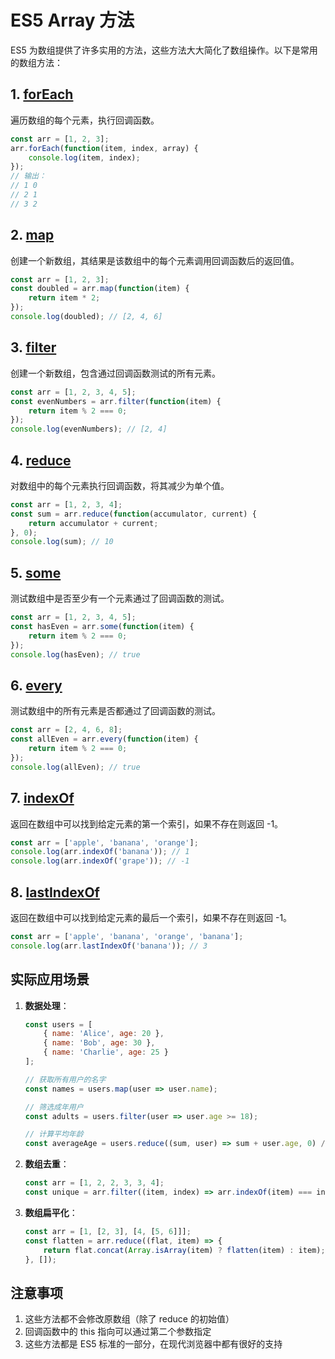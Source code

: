# ES5 Array 方法

ES5 为数组提供了许多实用的方法，这些方法大大简化了数组操作。以下是常用的数组方法：

## 1. [forEach](https://developer.mozilla.org/zh-CN/docs/Web/JavaScript/Reference/Global_Objects/Array/forEach)

遍历数组的每个元素，执行回调函数。

```javascript
const arr = [1, 2, 3];
arr.forEach(function(item, index, array) {
    console.log(item, index);
});
// 输出：
// 1 0
// 2 1
// 3 2
```

## 2. [map](https://developer.mozilla.org/zh-CN/docs/Web/JavaScript/Reference/Global_Objects/Array/map)

创建一个新数组，其结果是该数组中的每个元素调用回调函数后的返回值。

```javascript
const arr = [1, 2, 3];
const doubled = arr.map(function(item) {
    return item * 2;
});
console.log(doubled); // [2, 4, 6]
```

## 3. [filter](https://developer.mozilla.org/zh-CN/docs/Web/JavaScript/Reference/Global_Objects/Array/filter)

创建一个新数组，包含通过回调函数测试的所有元素。

```javascript
const arr = [1, 2, 3, 4, 5];
const evenNumbers = arr.filter(function(item) {
    return item % 2 === 0;
});
console.log(evenNumbers); // [2, 4]
```

## 4. [reduce](https://developer.mozilla.org/zh-CN/docs/Web/JavaScript/Reference/Global_Objects/Array/reduce)

对数组中的每个元素执行回调函数，将其减少为单个值。

```javascript
const arr = [1, 2, 3, 4];
const sum = arr.reduce(function(accumulator, current) {
    return accumulator + current;
}, 0);
console.log(sum); // 10
```

## 5. [some](https://developer.mozilla.org/zh-CN/docs/Web/JavaScript/Reference/Global_Objects/Array/some)

测试数组中是否至少有一个元素通过了回调函数的测试。

```javascript
const arr = [1, 2, 3, 4, 5];
const hasEven = arr.some(function(item) {
    return item % 2 === 0;
});
console.log(hasEven); // true
```

## 6. [every](https://developer.mozilla.org/zh-CN/docs/Web/JavaScript/Reference/Global_Objects/Array/every)

测试数组中的所有元素是否都通过了回调函数的测试。

```javascript
const arr = [2, 4, 6, 8];
const allEven = arr.every(function(item) {
    return item % 2 === 0;
});
console.log(allEven); // true
```

## 7. [indexOf](https://developer.mozilla.org/zh-CN/docs/Web/JavaScript/Reference/Global_Objects/Array/indexOf)

返回在数组中可以找到给定元素的第一个索引，如果不存在则返回 -1。

```javascript
const arr = ['apple', 'banana', 'orange'];
console.log(arr.indexOf('banana')); // 1
console.log(arr.indexOf('grape')); // -1
```

## 8. [lastIndexOf](https://developer.mozilla.org/zh-CN/docs/Web/JavaScript/Reference/Global_Objects/Array/lastIndexOf)

返回在数组中可以找到给定元素的最后一个索引，如果不存在则返回 -1。

```javascript
const arr = ['apple', 'banana', 'orange', 'banana'];
console.log(arr.lastIndexOf('banana')); // 3
```

## 实际应用场景

1. **数据处理**：

    ```javascript
    const users = [
        { name: 'Alice', age: 20 },
        { name: 'Bob', age: 30 },
        { name: 'Charlie', age: 25 }
    ];

    // 获取所有用户的名字
    const names = users.map(user => user.name);

    // 筛选成年用户
    const adults = users.filter(user => user.age >= 18);

    // 计算平均年龄
    const averageAge = users.reduce((sum, user) => sum + user.age, 0) / users.length;
    ```

2. **数组去重**：

    ```javascript
    const arr = [1, 2, 2, 3, 3, 4];
    const unique = arr.filter((item, index) => arr.indexOf(item) === index);
    ```

3. **数组扁平化**：

    ```javascript
    const arr = [1, [2, 3], [4, [5, 6]]];
    const flatten = arr.reduce((flat, item) => {
        return flat.concat(Array.isArray(item) ? flatten(item) : item);
    }, []);
    ```

## 注意事项

1. 这些方法都不会修改原数组（除了 reduce 的初始值）
2. 回调函数中的 this 指向可以通过第二个参数指定
3. 这些方法都是 ES5 标准的一部分，在现代浏览器中都有很好的支持
